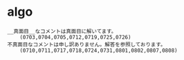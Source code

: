 # algo
	__真面目__なコメントは真面目に解いてます。
		(0703,0704,0705,0712,0719,0725,0726)
	不真面目なコメントは申し訳ありません。解答を参照しております。
		(0710,0711,0717,0718,0724,0731,0801,0802,0807,0808)

